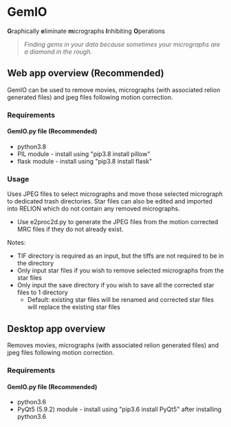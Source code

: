 # GemIO

**G**raphically **e**liminate **m**icrographs **I**nhibiting **O**perations

>*Finding gems in your data because sometimes your micrographs are a diamond in the rough.*

## Web app overview (Recommended)

GemIO can be used to remove movies, micrographs (with associated relion generated files) and jpeg files following motion correction.

### Requirements
#### GemIO.py file (Recommended)
* python3.8
* PIL module - install using "pip3.8 install pillow"
* flask module - install using "pip3.8 install flask"

### Usage
Uses JPEG files to select micrographs and move those selected micrograph to dedicated trash directories. Star files can also be edited and imported into RELION which do not contain any removed micrographs.
* Use e2proc2d.py to generate the JPEG files from the motion corrected MRC files if they do not already exist.

Notes:
* TIF directory is required as an input, but the tiffs are not required to be in the directory
* Only input star files if you wish to remove selected micrographs from the star files
* Only input the save directory if you wish to save all the corrected star files to 1 directory
  * Default: existing star files will be renamed and corrected star files will replace the existing star files

## Desktop app overview
Removes movies, micrographs (with associated relion generated files) and jpeg files following motion correction.

### Requirements
#### GemIO.py file (Recommended)
* python3.6
* PyQt5 (5.9.2) module - install using "pip3.6 install PyQt5" after installing python3.6